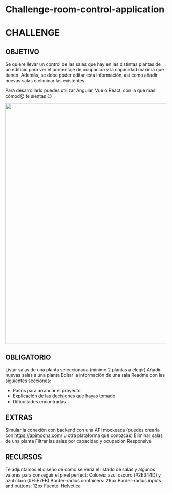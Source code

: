 # Challenge-room-control-application

# CHALLENGE

## OBJETIVO

Se quiere llevar un control de las salas que hay en las distintas plantas de un edificio para ver el porcentaje de ocupación y la capacidad máxima que tienen. Además, se debe poder editar esta información, así como añadir nuevas salas o eliminar las existentes.

Para desarrollarlo puedes utilizar Angular, Vue o React; con la que más cómod@ te sientas 😉

<img src="./src/images/diseño.PNG" width="750"/>

## OBLIGATORIO

Listar salas de una planta seleccionada (mínimo 2 plantas a elegir)
Añadir nuevas salas a una planta
Editar la información de una sala
Readme con las siguientes secciones:

- Pasos para arrancar el proyecto
- Explicación de las decisiones que hayas tomado
- Dificultades encontradas

## EXTRAS

Simular la conexión con backend con una API mockeada (puedes crearla con https://apimocha.com/ u otra plataforma que conozcas)
Eliminar salas de una planta
Filtrar las salas por capacidad y ocupación
Responsive

## RECURSOS

Te adjuntamos el diseño de cómo se vería el listado de salas y algunos valores para conseguir el pixel perfect:
Colores: azul oscuro (#2E344D) y azul claro (#F5F7FB)
Border-radius containers: 26px
Border-radius inputs and buttons: 12px
Fuente: Helvetica
